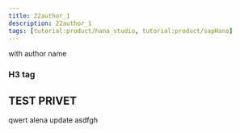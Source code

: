 ```yaml
---
title: 22author_1
description: 22author_1
tags: [tutorial:product/hana_studio, tutorial:product/sapHana]
---
```

with author name
### H3 tag

## TEST PRIVET
qwert
alena update
asdfgh
